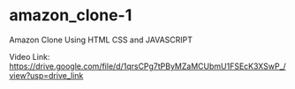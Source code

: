 # amazon_clone-1
Amazon Clone Using HTML CSS and JAVASCRIPT

Video Link: https://drive.google.com/file/d/1qrsCPg7tPByMZaMCUbmU1FSEcK3XSwP_/view?usp=drive_link
